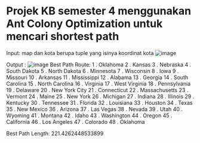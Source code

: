 # Projek KB semester 4 menggunakan Ant Colony Optimization untuk mencari shortest path 
Input:
map dan kota berupa tuple yang isinya koordinat kota
![image](https://github.com/NotArron/Project_1/assets/125250260/7c7c3fe6-9370-4e76-98ae-7d2f43c20f06)

Output : 
![image](https://github.com/NotArron/Project_1/assets/125250260/7a18973a-bcdf-498b-98cf-752af997be0c)
Best Path Route:
1 . Oklahoma
2 . Kansas
3 . Nebraska
4 . South Dakota
5 . North Dakota
6 . Minnesota
7 . Wisconsin
8 . Iowa
9 . Missouri
10 . Arkansas
11 . Mississippi
12 . Alabama
13 . Georgia
14 . South Carolina
15 . North Carolina
16 . Virginia
17 . West Virginia
18 . Pennsylvania
19 . Delaware
20 . New York City
21 . Connecticut
22 . Massachusetts
23 . Vermont
24 . Maine
25 . New York
26 . Michigan
27 . Indiana
28 . Illinois
29 . Kentucky
30 . Tennessee
31 . Florida
32 . Louisiana
33 . Houston
34 . Texas
35 . New Mexico
36 . Arizona
37 . Las Vegas
38 . Nevada
39 . Utah
40 . Wyoming
41 . Montana
42 . Idaho
43 . Washington
44 . Oregon
45 . California
46 . Los Angeles
47 . Colorado
48 . Oklahoma

Best Path Length: 221.4262448533899

